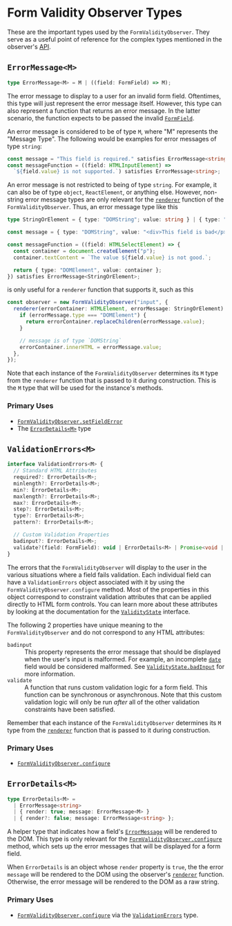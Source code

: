 # Form Validity Observer Types

These are the important types used by the `FormValidityObserver`. They serve as a useful point of reference for the complex types mentioned in the observer's [API](./README.md#api).

## `ErrorMessage<M>`

```ts
type ErrorMessage<M> = M | ((field: FormField) => M);
```

The error message to display to a user for an invalid form field. Oftentimes, this type will just represent the error message itself. However, this type can also represent a function that returns an error message. In the latter scenario, the function expects to be passed the invalid [`FormField`](../form-observer/types.md#formfield).

An error message is considered to be of type `M`, where "M" represents the "Message Type". The following would be examples for error messages of type `string`:

```ts
const message = "This field is required." satisfies ErrorMessage<string>;
const messageFunction = ((field: HTMLInputElement) =>
  `${field.value} is not supported.`) satisfies ErrorMessage<string>;
```

An error message is not restricted to being of type `string`. For example, it can also be of type `object`, `ReactElement`, or anything else. However, non-string error message types are only relevant for the [`renderer`](./README.md#form-validity-observer-options-renderer) function of the `FormValidityObserver`. Thus, an error message type like this

```ts
type StringOrElement = { type: "DOMString"; value: string } | { type: "DOMElement"; value: HTMLElement };

const message = { type: "DOMString", value: "<div>This field is bad</p>" } satisfies ErrorMessage<StringOrElement>;

const messageFunction = ((field: HTMLSelectElement) => {
  const container = document.createElement("p");
  container.textContent = `The value ${field.value} is not good.`;

  return { type: "DOMElement", value: container };
}) satisfies ErrorMessage<StringOrElement>;
```

is only useful for a `renderer` function that supports it, such as this

```ts
const observer = new FormValidityObserver("input", {
  renderer(errorContainer: HTMLElement, errorMessage: StringOrElement) {
    if (errorMessage.type === "DOMElement") {
      return errorContainer.replaceChildren(errorMessage.value);
    }

    // message is of type `DOMString`
    errorContainer.innerHTML = errorMessage.value;
  },
});
```

Note that each instance of the `FormValidityObserver` determines its `M` type from the `renderer` function that is passed to it during construction. This is the `M` type that will be used for the instance's methods.

### Primary Uses

- [`FormValidityObserver.setFieldError`](./README.md#method-formvalidityobserversetfielderrorname-string-message-errormessagestring--errormessagem-render-boolean-void)
- The [`ErrorDetails<M>`](#errordetailsm) type

## `ValidationErrors<M>`

```ts
interface ValidationErrors<M> {
  // Standard HTML Attributes
  required?: ErrorDetails<M>;
  minlength?: ErrorDetails<M>;
  min?: ErrorDetails<M>;
  maxlength?: ErrorDetails<M>;
  max?: ErrorDetails<M>;
  step?: ErrorDetails<M>;
  type?: ErrorDetails<M>;
  pattern?: ErrorDetails<M>;

  // Custom Validation Properties
  badinput?: ErrorDetails<M>;
  validate?(field: FormField): void | ErrorDetails<M> | Promise<void | ErrorDetails<M>>;
}
```

The errors that the `FormValidityObserver` will display to the user in the various situations where a field fails validation. Each individual field can have a `ValidationErrors` object associated with it by using the `FormValidityObserver.configure` method. Most of the properties in this object correspond to constraint validation attributes that can be applied directly to HTML form controls. You can learn more about these attributes by looking at the documentation for the [`ValidityState`](https://developer.mozilla.org/en-US/docs/Web/API/ValidityState) interface.

The following 2 properties have unique meaning to the `FormValidityObserver` and do not correspond to any HTML attributes:

<dl>
  <dt><code>badinput</code></dt>
  <dd>
    This property represents the error message that should be displayed when the user's input is malformed. For example, an incomplete <a href="https://developer.mozilla.org/en-US/docs/Web/HTML/Element/input/date"><code>date</code></a> field would be considered malformed. See <a href="https://developer.mozilla.org/en-US/docs/Web/API/ValidityState/badInput"><code>ValidityState.badInput</code></a> for more information.
  </dd>

  <dt><code>validate</code></dt>
  <dd>
    A function that runs custom validation logic for a form field. This function can be synchronous or asynchronous. Note that this custom validation logic will only be run <em>after</em> all of the other validation constraints have been satisfied.
  </dd>
</dl>

Remember that each instance of the `FormValidityObserver` determines its `M` type from the [`renderer`](./README.md#form-validity-observer-options-renderer) function that is passed to it during construction.

### Primary Uses

- [`FormValidityObserver.configure`](./README.md#method-formvalidityobserverconfigurename-string-errormessages-validationerrorsm-void)

## `ErrorDetails<M>`

```ts
type ErrorDetails<M> =
  | ErrorMessage<string>
  | { render: true; message: ErrorMessage<M> }
  | { render?: false; message: ErrorMessage<string> };
```

A helper type that indicates how a field's [`ErrorMessage`](#errormessagem) will be rendered to the DOM. This type is only relevant for the [`FormValidityObserver.configure`](./README.md#method-formvalidityobserverconfigurename-string-errormessages-validationerrorsm-void) method, which sets up the error messages that will be displayed for a form field.

When `ErrorDetails` is an object whose `render` property is `true`, the the error `message` will be rendered to the DOM using the observer's [`renderer`](./README.md#form-validity-observer-options-renderer) function. Otherwise, the error message will be rendered to the DOM as a raw string.

### Primary Uses

- [`FormValidityObserver.configure`](./README.md#method-formvalidityobserverconfigurename-string-errormessages-validationerrorsm-void) via the [`ValidationErrors`](#validationerrorsm) type.

